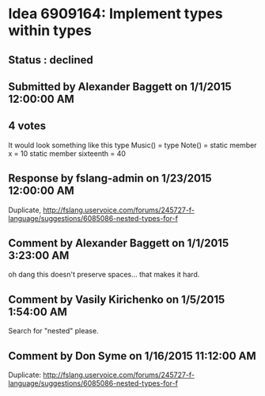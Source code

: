 # Idea 6909164: Implement types within types #

## Status : declined

## Submitted by Alexander Baggett on 1/1/2015 12:00:00 AM

## 4 votes

It would look something like this
type Music() =
type Note() =
static member x = 10
static member sixteenth = 40

## Response by fslang-admin on 1/23/2015 12:00:00 AM

Duplicate, http://fslang.uservoice.com/forums/245727-f-language/suggestions/6085086-nested-types-for-f


## Comment by Alexander Baggett on 1/1/2015 3:23:00 AM

oh dang this doesn't preserve spaces... that makes it hard.

## Comment by Vasily Kirichenko on 1/5/2015 1:54:00 AM

Search for "nested" please.

## Comment by Don Syme on 1/16/2015 11:12:00 AM

Duplicate: http://fslang.uservoice.com/forums/245727-f-language/suggestions/6085086-nested-types-for-f
